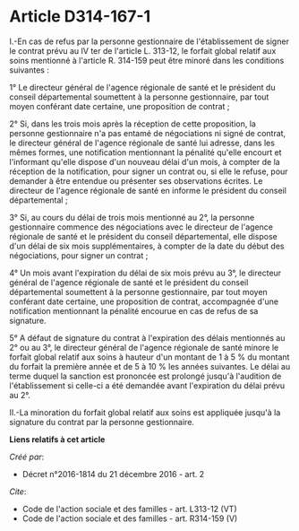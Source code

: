 # Article D314-167-1

I.-En cas de refus par la personne gestionnaire de l'établissement de signer le contrat prévu au IV ter de l'article L.
313-12, le forfait global relatif aux soins mentionné à l'article R. 314-159 peut être minoré dans les conditions
suivantes : 

1° Le directeur général de l'agence régionale de santé et le président du conseil départemental soumettent à la personne
gestionnaire, par tout moyen conférant date certaine, une proposition de contrat ; 

2° Si, dans les trois mois après la réception de cette proposition, la personne gestionnaire n'a pas entamé de négociations
ni signé de contrat, le directeur général de l'agence régionale de santé lui adresse, dans les mêmes formes, une notification
mentionnant la pénalité qu'elle encourt et l'informant qu'elle dispose d'un nouveau délai d'un mois, à compter de la
réception de la notification, pour signer un contrat ou, si elle le refuse, pour demander à être entendue ou présenter ses
observations écrites. Le directeur de l'agence régionale de santé en informe le président du conseil départemental ; 

3° Si, au cours du délai de trois mois mentionné au 2°, la personne gestionnaire commence des négociations avec le directeur
de l'agence régionale de santé et le président du conseil départemental, elle dispose d'un délai de six mois supplémentaires,
à compter de la date du début des négociations, pour signer un contrat ; 

4° Un mois avant l'expiration du délai de six mois prévu au 3°, le directeur général de l'agence régionale de santé et le
président du conseil départemental soumettent à la personne gestionnaire, par tout moyen conférant date certaine, une
proposition de contrat, accompagnée d'une notification mentionnant la pénalité encourue en cas de refus de sa signature. 

5° A défaut de signature du contrat à l'expiration des délais mentionnés au 2° ou au 3°, le directeur général de l'agence
régionale de santé minore le forfait global relatif aux soins à hauteur d'un montant de 1 à 5 % du montant du forfait la
première année et de 5 à 10 % les années suivantes. Le délai au terme duquel la sanction est prononcée est prolongé jusqu'à
l'audition de l'établissement si celle-ci a été demandée avant l'expiration du délai prévu au 2°. 

II.-La minoration du forfait global relatif aux soins est appliquée jusqu'à la signature du contrat par la personne
gestionnaire.

**Liens relatifs à cet article**

_Créé par_:

  - Décret n°2016-1814 du 21 décembre 2016 - art. 2

_Cite_:

  - Code de l'action sociale et des familles - art. L313-12 (VT)
  - Code de l'action sociale et des familles - art. R314-159 (V)

